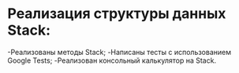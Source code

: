 # Реализация структуры данных Stack:
-Реализованы методы Stack;
-Написаны тесты с использованием Google Tests;
-Реализован консольный калькулятор на Stack.
